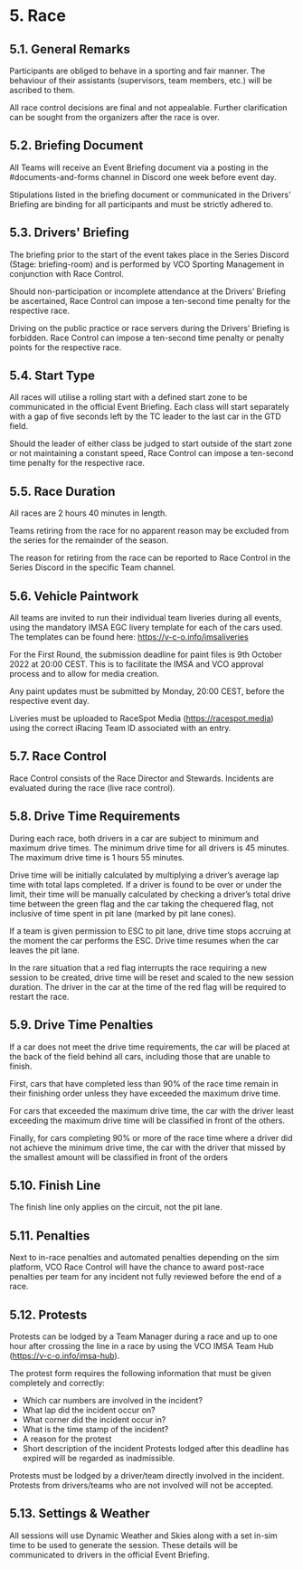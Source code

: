 # 5. Race

## 5.1. General Remarks
Participants are obliged to behave in a sporting and fair manner. The behaviour of their assistants (supervisors, team members, etc.) will be ascribed to them.

All race control decisions are final and not appealable. Further clarification can be sought from the organizers after the race is over.

## 5.2. Briefing Document
All Teams will receive an Event Briefing document via a posting in the #documents-and-forms channel in Discord one week before event day.

Stipulations listed in the briefing document or communicated in the Drivers’ Briefing are binding for all participants and must be strictly adhered to.

## 5.3. Drivers' Briefing
The briefing prior to the start of the event takes place in the Series Discord (Stage: briefing-room) and is performed by VCO Sporting Management in conjunction with Race Control.

Should non-participation or incomplete attendance at the Drivers’ Briefing be ascertained, Race Control can impose a ten-second time penalty for the respective race.

Driving on the public practice or race servers during the Drivers’ Briefing is forbidden. Race Control can impose a ten-second time penalty or penalty points for the respective race.

## 5.4. Start Type
All races will utilise a rolling start with a defined start zone to be communicated in the official Event Briefing. Each class will start separately with a gap of five seconds left by the TC leader to the last car in the GTD field.

Should the leader of either class be judged to start outside of the start zone or not maintaining a constant speed, Race Control can impose a ten-second time penalty for the respective race.

## 5.5. Race Duration
All races are 2 hours 40 minutes in length.

Teams retiring from the race for no apparent reason may be excluded from the series for the remainder of the season.

The reason for retiring from the race can be reported to Race Control in the Series Discord in the specific Team channel.

## 5.6. Vehicle Paintwork
All teams are invited to run their individual team liveries during all events, using the mandatory IMSA EGC livery template for each of the cars used. The templates can be found here: https://v-c-o.info/imsaliveries

For the First Round, the submission deadline for paint files is 9th October 2022 at 20:00 CEST. This is to facilitate the IMSA and VCO approval process and to allow for media creation.

Any paint updates must be submitted by Monday, 20:00 CEST, before the respective event day.

Liveries must be uploaded to RaceSpot Media (https://racespot.media) using the correct iRacing Team ID associated with an entry.

## 5.7. Race Control
Race Control consists of the Race Director and Stewards. Incidents are evaluated during the race (live race control).

## 5.8. Drive Time Requirements
During each race, both drivers in a car are subject to minimum and maximum drive times. The minimum drive time for all drivers is 45 minutes. The maximum drive time is 1 hours 55 minutes.

Drive time will be initially calculated by multiplying a driver’s average lap time with total laps completed. If a driver is found to be over or under the limit, their time will be manually calculated by checking a driver’s total drive time between the green flag and the car taking the chequered flag, not inclusive of time spent in pit lane (marked by pit lane cones).

If a team is given permission to ESC to pit lane, drive time stops accruing at the moment the car performs the ESC. Drive time resumes when the car leaves the pit lane.

In the rare situation that a red flag interrupts the race requiring a new session to be created, drive time will be reset and scaled to the new session duration. The driver in the car at the time of the red flag will be required to restart the race.


## 5.9. Drive Time Penalties
If a car does not meet the drive time requirements, the car will be placed at the back of the field behind all cars, including those that are unable to finish.

First, cars that have completed less than 90% of the race time remain in their finishing order unless they have exceeded the maximum drive time.

For cars that exceeded the maximum drive time, the car with the driver least exceeding the maximum drive time will be classified in front of the others.

Finally, for cars completing 90% or more of the race time where a driver did not achieve the minimum drive time, the car with the driver that missed by the smallest amount will be classified in front of the orders

## 5.10. Finish Line
The finish line only applies on the circuit, not the pit lane.

## 5.11. Penalties
Next to in-race penalties and automated penalties depending on the sim platform, VCO Race Control will have the chance to award post-race penalties per team for any incident not fully reviewed before the end of a race.

## 5.12. Protests
Protests can be lodged by a Team Manager during a race and up to one hour after crossing the line in a race by using the VCO IMSA Team Hub (https://v-c-o.info/imsa-hub).

The protest form requires the following information that must be given completely and correctly:

- Which car numbers are involved in the incident?
- What lap did the incident occur on?
- What corner did the incident occur in?
- What is the time stamp of the incident?
- A reason for the protest
- Short description of the incident
Protests lodged after this deadline has expired will be regarded as inadmissible.

Protests must be lodged by a driver/team directly involved in the incident. Protests from drivers/teams who are not involved will not be accepted.

## 5.13. Settings & Weather
All sessions will use Dynamic Weather and Skies along with a set in-sim time to be used to generate the session. These details will be communicated to drivers in the official Event Briefing.
